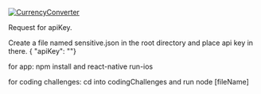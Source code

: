[![CurrencyConverter](https://img.youtube.com/vi/q6ULKuIaTl0/0.jpg)](https://www.youtube.com/watch?v=q6ULKuIaTl0 "CurrencyConverter")

Request for apiKey.

Create a file named sensitive.json in the root directory and place api key in there. { "apiKey": ""}

for app: npm install and react-native run-ios

for coding challenges: cd into codingChallenges and run node [fileName]